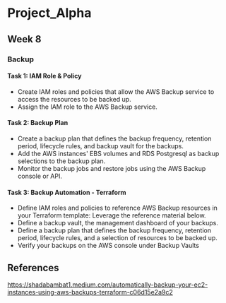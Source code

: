 # Project_Alpha
## Week 8
### Backup

#### Task 1: IAM Role & Policy
- Create IAM roles and policies that allow the AWS Backup service to access the resources to be backed up.
- Assign the IAM role to the AWS Backup service.

#### Task 2: Backup Plan
- Create a backup plan that defines the backup frequency, retention period, lifecycle rules, and backup vault for the backups.
- Add the AWS instances' EBS volumes and RDS Postgresql as backup selections to the backup plan.
- Monitor the backup jobs and restore jobs using the AWS Backup console or API.

#### Task 3: Backup Automation - Terraform
- Define IAM roles and policies to reference AWS Backup resources in your Terraform template: Leverage the reference material below.
- Define a backup vault, the management dashboard of your backups.
- Define a backup plan that defines the backup frequency, retention period, lifecycle rules, and a selection of resources to be backed up.
- Verify your backups on the AWS console under Backup Vaults

## References
https://shadabambat1.medium.com/automatically-backup-your-ec2-instances-using-aws-backups-terraform-c06d15e2a9c2

